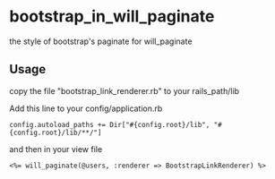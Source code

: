 bootstrap_in_will_paginate
==========================

the style of bootstrap's paginate for will_paginate


## Usage

copy the file "bootstrap_link_renderer.rb" to your rails_path/lib

Add this line to your config/application.rb

	config.autoload_paths += Dir["#{config.root}/lib", "#{config.root}/lib/**/"]

and then in your view file

	<%= will_paginate(@users, :renderer => BootstrapLinkRenderer) %>



